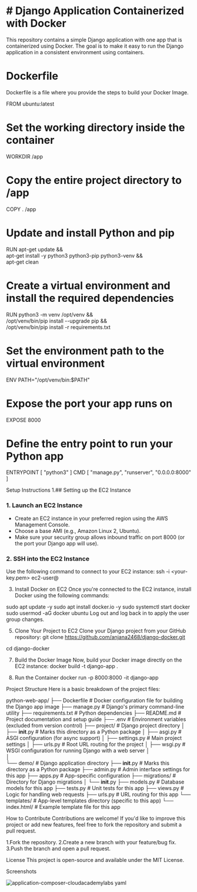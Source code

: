 # # Django Application Containerized with Docker

This repository contains a simple Django application with one app that is containerized using Docker. The goal is to make it easy to run the Django application in a consistent environment using containers.

# Dockerfile
Dockerfile is a file where you provide the steps to build your Docker Image.


FROM ubuntu:latest
# Set the working directory inside the container
WORKDIR /app

# Copy the entire project directory to /app
COPY . /app

# Update and install Python and pip
RUN apt-get update && \
    apt-get install -y python3 python3-pip python3-venv && \
    apt-get clean

# Create a virtual environment and install the required dependencies
RUN python3 -m venv /opt/venv && \
    /opt/venv/bin/pip install --upgrade pip && \
    /opt/venv/bin/pip install -r requirements.txt

# Set the environment path to the virtual environment
ENV PATH="/opt/venv/bin:$PATH"

# Expose the port your app runs on
EXPOSE 8000

# Define the entry point to run your Python app
ENTRYPOINT [ "python3" ]
CMD [ "manage.py", "runserver", "0.0.0.0:8000" ]

Setup Instructions
1.## Setting up the EC2 Instance

### 1. Launch an EC2 Instance

- Create an EC2 instance in your preferred region using the AWS Management Console.
- Choose a base AMI (e.g., Amazon Linux 2, Ubuntu).
- Make sure your security group allows inbound traffic on port 8000 (or the port your Django app will use).

### 2. SSH into the EC2 Instance

Use the following command to connect to your EC2 instance:
ssh -i <your-key.pem> ec2-user@<your-ec2-public-ip>

3. Install Docker on EC2
Once you're connected to the EC2 instance, install Docker using the following commands:

sudo apt update -y
sudo apt install docker.io -y
sudo systemctl start docker
sudo usermod -aG docker ubuntu
Log out and log back in to apply the user group changes.

5. Clone Your Project to EC2
Clone your Django project from your GitHub repository:
git clone https://github.com/anjana2468/django-docker.git

cd django-docker

7. Build the Docker Image
Now, build your Docker image directly on the EC2 instance:
docker build -t django-app .

8. Run the Container
docker run -p 8000:8000 -it django-app

Project Structure
Here is a basic breakdown of the project files:

python-web-app/
├── Dockerfile                    # Docker configuration file for building the Django app image
├── manage.py                     # Django's primary command-line utility
├── requirements.txt              # Python dependencies
├── README.md                     # Project documentation and setup guide
├── .env                          # Environment variables (excluded from version control)
├── project/                      # Django project directory
│   ├── __init__.py               # Marks this directory as a Python package
│   ├── asgi.py                   # ASGI configuration (for async support)
│   ├── settings.py               # Main project settings
│   ├── urls.py                   # Root URL routing for the project
│   ├── wsgi.py                   # WSGI configuration for running Django with a web server
│                
│                  
└── demo/                          # Django application directory
    ├── __init__.py               # Marks this directory as a Python package
    ├── admin.py                  # Admin interface settings for this app
    ├── apps.py                   # App-specific configuration
    ├── migrations/               # Directory for Django migrations
    │   └── __init__.py
    ├── models.py                 # Database models for this app
    ├── tests.py                  # Unit tests for this app
    ├── views.py                  # Logic for handling web requests
    ├── urls.py                   # URL routing for this app
    └── templates/                # App-level templates directory (specific to this app)
        └── index.html/           # Example template file for this app


How to Contribute
Contributions are welcome! If you'd like to improve this project or add new features, feel free to fork the repository and submit a pull request.

1.Fork the repository.
2.Create a new branch with your feature/bug fix.
3.Push the branch and open a pull request.

License
This project is open-source and available under the MIT License.  

Screenshots

  ![application-composer-cloudacademylabs yaml](https://github.com/user-attachments/assets/76028ca9-8bf4-449f-b7c6-12b68e9ff799)
